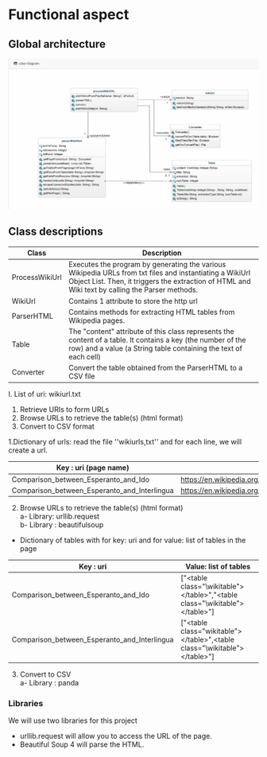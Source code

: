# Functional aspect

## Global architecture



![100% center](images/diag_class.PNG)


## Class descriptions

| Class | Description |
|---|---|
|ProcessWikiUrl|Executes the program by generating the various Wikipedia URLs from txt files and instantiating a WikiUrl Object List.  Then, it triggers the extraction of HTML and Wiki text by calling the Parser methods.|
|WikiUrl|Contains 1 attribute to store the http url|
|ParserHTML|Contains methods for extracting HTML tables from Wikipedia pages.|
|Table|The "content" attribute of this class represents the content of a table. It contains a key (the number of the row) and a value (a String table containing the text of each cell)|
|Converter|Convert the table obtained from the ParserHTML to a CSV file|


I. List of uri: wikiurl.txt

1. Retrieve URIs to form URLs  
2. Browse URLs to retrieve the table(s) (html format)  
3. Convert to CSV format  

1.Dictionary of urls: read the file ''wikiurls,txt'' and for each line, we will create a url.

|Key : uri (page name)|Value : ‘’https://en...’’|
|---|---|
|Comparison_between_Esperanto_and_Ido|https://en.wikipedia.org/wiki/Comparison_between_Esperanto_and_Ido|
|Comparison_between_Esperanto_and_Interlingua|https://en.wikipedia.org/wiki/Comparison_between_Esperanto_and_Interlingua|

2. Browse URLs to retrieve the table(s) (html format)  
a- Library: urllib.request  
b- Library : beautifulsoup  
* Dictionary of tables with for key: uri and for value: list of tables in the page  

|Key : uri|Value: list of tables|
|---|---|
|Comparison_between_Esperanto_and_Ido | ["\<table class="\wikitable">\</table>"\,"\<table class="\wikitable"\>\</table>\"\]|
|Comparison_between_Esperanto_and_Interlingua | ["\<table class="wikitable">\</table>"\,<table class="\wikitable\"\>\</table>\"\] |

3. Convert to CSV  
  a- Library : panda



### Libraries

We will use two libraries for this project
- urllib.request will allow you to access the URL of the page.
- Beautiful Soup 4 will parse the HTML.
